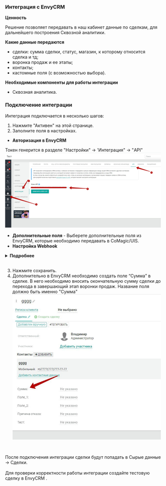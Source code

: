 ### Интеграция с EnvyCRM <br />  

**Ценность**<br />    

Решение позволяет передавать в наш кабинет данные по сделкам, для дальнейшего построения Сквозной аналитики.<br />  

**Какие данные передаются** <br />  

- сделки: сумма сделки, статус, магазин, к которому относится сделка и тд; 
- воронка продаж и ее этапы;
- контакты;
- кастомные поля (с возможностью выбора).  <br />  

**Необходимые компоненты для работы интеграции**  
- Сквозная аналитика.

### Подключение интеграции <br />  

Интеграция подключается в несколько шагов:

1. Нажмите "Активен" на этой странице.<br />
2. Заполните поля в настройках. <br />

 - **Авторизация в EnvyCRM** <br />

Токен генерится в разделе  "Настройки" →  'Интеграция" →  "API"
![image](envycrm.jpg)

- **Дополнительные поля** - Выберете дополнительные поля из EnvyCRM, которые необходимо передавать в CoMagic/UIS.
- **Настройка Webhook** <br />

<details>
 <summary style="font-weight:bold;"> Подробнее </summary>  <br />
  
 Создайте триггер в EnvyCRM на Webhook url сервиса CoMagic/UIS из настроек.   

- Настройки -> Интеграция -> Webhook

- Выбираем события "Создание сделки" и "Изменение этапа сделки"

![image](envy_webhook.gif)

</details>  

<br />

3. Нажмите сохранить. <br />
4. Дополнительно в EnvyCRM необходимо создать поле “Сумма” в сделке.
В него необходимо вносить окончательную сумму сделки до перехода в завершающий этап воронки продаж. Название поля должно быть именно "Сумма"
![image](envy.jpg)

<br />
  
После подключения интеграции сделки будут попадать в  Сырые данные -> Сделки.  <br />  
Для проверки корректности работы интеграции создайте тестовую сделку в EnvyCRM . <br />  

